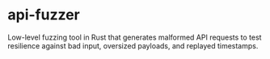 # api-fuzzer
Low-level fuzzing tool in Rust that generates malformed API requests to test resilience against bad input, oversized payloads, and replayed timestamps.
